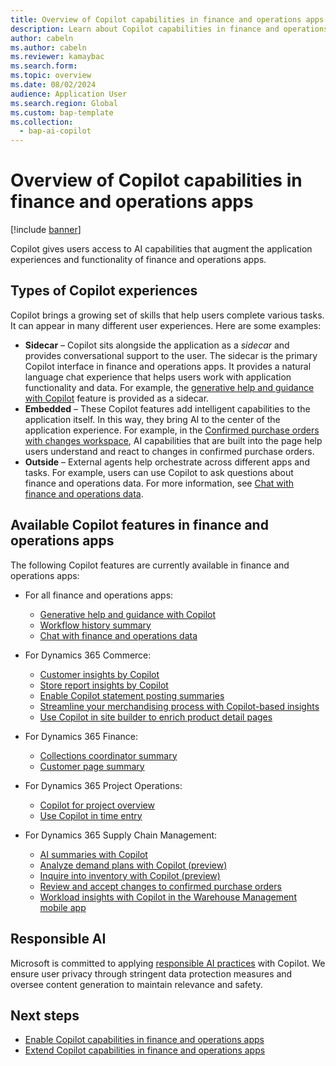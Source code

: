 ```yaml
---
title: Overview of Copilot capabilities in finance and operations apps
description: Learn about Copilot capabilities in finance and operations apps and explains how to use them, including an outline on responsible use of AI.
author: cabeln
ms.author: cabeln
ms.reviewer: kamaybac
ms.search.form:
ms.topic: overview
ms.date: 08/02/2024
audience: Application User
ms.search.region: Global
ms.custom: bap-template
ms.collection:
  - bap-ai-copilot
---
```


# Overview of Copilot capabilities in finance and operations apps

[!include [banner](../includes/banner.md)]

Copilot gives users access to AI capabilities that augment the application experiences and functionality of finance and operations apps.

## Types of Copilot experiences

Copilot brings a growing set of skills that help users complete various tasks. It can appear in many different user experiences. Here are some examples:

- **Sidecar** – Copilot sits alongside the application as a *sidecar* and provides conversational support to the user. The sidecar is the primary Copilot interface in finance and operations apps. It provides a natural language chat experience that helps users work with application functionality and data. For example, the [generative help and guidance with Copilot](copilot-generative-help.md) feature is provided as a sidecar.
- **Embedded** – These Copilot features add intelligent capabilities to the application itself. In this way, they bring AI to the center of the application experience. For example, in the [Confirmed purchase orders with changes workspace](../../../supply-chain/procurement/purchase-order-changes-after-confirmation.md), AI capabilities that are built into the page help users understand and react to changes in confirmed purchase orders.
- **Outside** – External agents help orchestrate across different apps and tasks. For example, users can use Copilot to ask questions about finance and operations data. For more information, see [Chat with finance and operations data](../../dev-itpro/copilot/chat-with-fno-data.md).

## Available Copilot features in finance and operations apps

The following Copilot features are currently available in finance and operations apps:

- For all finance and operations apps:

    - [Generative help and guidance with Copilot](copilot-generative-help.md)
    - [Workflow history summary](../organization-administration/workflow-history-summary.md)
    - [Chat with finance and operations data](../../dev-itpro/copilot/chat-with-fno-data.md)

- For Dynamics 365 Commerce:

    - [Customer insights by Copilot](../../../commerce/copilot-pos-customer-insights.md)
    - [Store report insights by Copilot](../../../commerce/copilot-pos-report-insights.md)
    - [Enable Copilot statement posting summaries](../../../commerce/copilot-statement-summaries.md)
    - [Streamline your merchandising process with Copilot-based insights](../../../commerce/copilot-based-merch-insights.md)
    - [Use Copilot in site builder to enrich product detail pages](../../../commerce/copilot-site-builder.md)

- For Dynamics 365 Finance:

    - [Collections coordinator summary](../../../finance/accounts-receivable/CollectionsCoordinatorSummary.md)
    - [Customer page summary](../../../finance/accounts-receivable/CustomerPageSummary.md)

- For Dynamics 365 Project Operations:

    - [Copilot for project overview](/dynamics365/project-operations/project-management/copilot-features)
    - [Use Copilot in time entry](/dynamics365/project-operations/time/copilot-in-time-entry)

- For Dynamics 365 Supply Chain Management:

    - [AI summaries with Copilot](../../../supply-chain/get-started/copilot-summaries-overview.md)
    - [Analyze demand plans with Copilot (preview)](../../../supply-chain/demand-planning/demand-planning-copilot.md)
    - [Inquire into inventory with Copilot (preview)](../../../supply-chain/inventory/inventory-visibility-copilot-api.md)
    - [Review and accept changes to confirmed purchase orders](../../../supply-chain/procurement/purchase-order-changes-after-confirmation.md)
    - [Workload insights with Copilot in the Warehouse Management mobile app](../../../supply-chain/warehousing/warehouse-management-mobile-app-insights.md)

## Responsible AI

Microsoft is committed to applying [responsible AI practices](../../dev-itpro/responsible-ai/responsible-ai-overview.md) with Copilot. We ensure user privacy through stringent data protection measures and oversee content generation to maintain relevance and safety.

## Next steps

- [Enable Copilot capabilities in finance and operations apps](../../dev-itpro/copilot/enable-copilot.md)
- [Extend Copilot capabilities in finance and operations apps](../../dev-itpro/copilot/extend-copilot.md)
